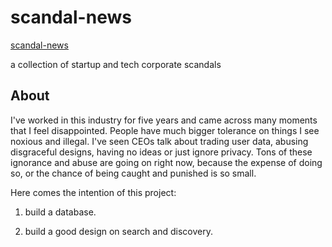 # scandal-news

[scandal-news](https://josherich.github.io/scandal-news/)

a collection of startup and tech corporate scandals

## About

I've worked in this industry for five years and came across many moments that I feel disappointed. People have much bigger tolerance on things I see noxious and illegal. I've seen CEOs talk about trading user data, abusing disgraceful designs, having no ideas or just ignore privacy. Tons of these ignorance and abuse are going on right now, because the expense of doing so, or the chance of being caught and punished is so small.

Here comes the intention of this project:

1. build a database.

2. build a good design on search and discovery.
